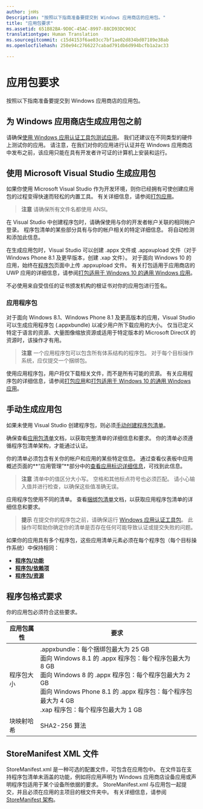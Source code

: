 ```yaml
---
author: jnHs
Description: "按照以下指南准备要提交到 Windows 应用商店的应用包。"
title: "应用包要求"
ms.assetid: 651B82BA-9D0C-45AC-8997-88CD93DC903C
translationtype: Human Translation
ms.sourcegitcommit: c15d4153f6ae83cc7bf1ae02d834bd07189e38ab
ms.openlocfilehash: 250e94c2766227cabad791db6d994bcfb1a2ac33

---
```


# 应用包要求

按照以下指南准备要提交到 Windows 应用商店的应用包。

## 为 Windows 应用商店生成应用包之前

请确保[使用 Windows 应用认证工具包测试应用](https://msdn.microsoft.com/library/windows/apps/mt186449)。 我们还建议在不同类型的硬件上测试你的应用。 请注意，在我们对你的应用进行认证并在 Windows 应用商店中发布之前，该应用只能在具有开发者许可证的计算机上安装和运行。

## 使用 Microsoft Visual Studio 生成应用包

如果你使用 Microsoft Visual Studio 作为开发环境，则你已经拥有可使创建应用包的过程变得快速而轻松的内置工具。 有关详细信息，请参阅[打包应用](https://msdn.microsoft.com/library/windows/apps/mt270969)。

> **注意** 请确保所有文件名都使用 ANSI。 


在 Visual Studio 中创建程序包时，请确保使用与你的开发者帐户关联的相同帐户登录。 程序包清单的某些部分具有与你的帐户相关的特定详细信息。 将自动检测和添加此信息。

在生成应用包时，Visual Studio 可以创建 .appx 文件或 .appxupload 文件（对于 Windows Phone 8.1 及更早版本，创建 .xap 文件）。 对于面向 Windows 10 的应用，始终在[程序包](upload-app-packages.md)页面中上传 .appxupload 文件。 有关打包适用于应用商店的 UWP 应用的详细信息，请参阅[打包适用于 Windows 10 的通用 Windows 应用](http://go.microsoft.com/fwlink/p/?LinkId=620193 )。

不必使用来自受信任的证书颁发机构的根证书对你的应用包进行签名。

### 应用程序包

对于面向 Windows 8.1、Windows Phone 8.1 及更高版本的应用，Visual Studio 可以生成应用程序包 (.appxbundle) 以减少用户所下载应用的大小。 仅当已定义特定于语言的资源、大量图像缩放资源或适用于特定版本的 Microsoft DirectX 的资源时，该操作才有用。

> **注意** 一个应用程序包可以包含所有体系结构的程序包。 对于每个目标操作系统，应仅提交一个捆绑包。


使用应用程序包，用户将仅下载相关文件，而不是所有可能的资源。 有关应用程序包的详细信息，请参阅[打包应用](https://msdn.microsoft.com/library/windows/apps/mt270969)和[打包适用于 Windows 10 的通用 Windows 应用](http://go.microsoft.com/fwlink/p/?LinkId=620193 )。

## 手动生成应用包

如果未使用 Visual Studio 创建程序包，则必须[手动创建程序包清单](https://msdn.microsoft.com/library/windows/apps/br211476)。

确保查看[应用包清单](https://msdn.microsoft.com/library/windows/apps/br211474)文档，以获取完整清单的详细信息和要求。 你的清单必须遵循程序包清单架构，才能通过认证。

你的清单必须包含有关你的帐户和应用的某些特定信息。 通过查看仪表板中应用概述页面的**“应用管理”**部分中的[查看应用标识详细信息](view-app-identity-details.md)，可找到此信息。

> **注意** 清单中的值区分大小写。 空格和其他标点符号也必须匹配。 请小心输入值并进行检查，以确保这些值准确无误。


应用程序包使用不同的清单。 查看[捆绑包清单](https://msdn.microsoft.com/library/windows/apps/dn263089)文档，以获取应用程序包清单的详细信息和要求。

> **提示** 在提交你的程序包之前，请确保运行 [Windows 应用认证工具包](https://msdn.microsoft.com/library/windows/apps/mt186449)。 此操作可帮助你确定你的清单是否存在任何可能导致认证或提交失败的问题。


如果你的应用具有多个程序包，这些应用清单元素必须在每个程序包（每个目标操作系统）中保持相同：

-   [**程序包/功能**](https://msdn.microsoft.com/library/windows/apps/br211422)
-   [**程序包/依赖项**](https://msdn.microsoft.com/library/windows/apps/br211428)
-   [**程序包/资源**](https://msdn.microsoft.com/library/windows/apps/br211462)

## 程序包格式要求

你的应用包必须符合这些要求。

| 应用包属性 | 要求                                                          |
|----------------------|----------------------------------------------------------------------|
| 程序包大小         | .appxbundle：每个捆绑包最大为 25 GB <br>面向 Windows 8.1 的 .appx 程序包：每个程序包最大为 8 GB <br> 面向 Windows 8 的 .appx 程序包：每个程序包最大为 2 GB <br> 面向 Windows Phone 8.1 的 .appx 程序包：每个程序包最大为 4 GB <br> .xap 程序包：每个程序包最大为 1 GB                                                                           |
| 块映射哈希     | SHA2-256 算法                                                   |
 

## StoreManifest XML 文件

StoreManifest.xml 是一种可选的配置文件，可包含在应用包中。 在文件旨在支持程序包清单未涵盖的功能，例如将应用声明为 Windows 应用商店设备应用或声明程序包适用于某个设备所依据的要求。 StoreManifest.xml 与应用包一起提交，并且必须在应用的主项目的根文件夹中。 有关详细信息，请参阅 [StoreManifest 架构](https://msdn.microsoft.com/library/windows/apps/mt617325)。

 

 







<!--HONumber=Aug16_HO3-->


